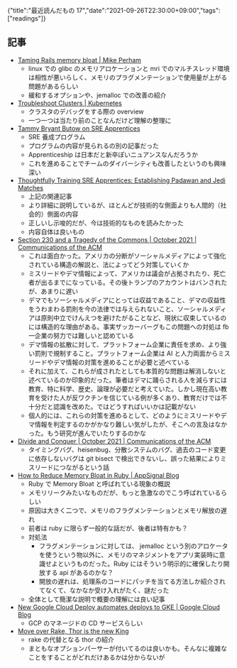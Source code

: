 {"title":"最近読んだもの 17","date":"2021-09-26T22:30:00+09:00","tags":["readings"]}

## 記事

- [Taming Rails memory bloat \| Mike Perham](https://www.mikeperham.com/2018/04/25/taming-rails-memory-bloat/)
	- linux での glibc のメモリアロケーションと mri でのマルチスレッド環境は相性が悪いらしく、メモリのプラグメンテーションで使用量が上がる問題があるらしい
	- 緩和するオプションや、jemalloc での改善の紹介
- [Troubleshoot Clusters \| Kubernetes](https://kubernetes.io/docs/tasks/debug-application-cluster/debug-cluster/)
	- クラスタのデバッグをする際の overview
	- 一つ一つは当たり前のことなんだけど理解の整理に
- [Tammy Bryant Butow on SRE Apprentices](https://www.infoq.com/podcasts/sre-apprentices/)
	-  SRE 養成プログラム
	- プログラムの内容が見られるの別の記事だった
	- Apprenticeship は日本だと新卒ぽいニュアンスなんだろうか
	- これを進めることでチームのダイバーシティも改善したというのも興味深い
- [Thoughtfully Training SRE Apprentices: Establishing Padawan and Jedi Matches](https://www.infoq.com/articles/training-sre-apprentices/)
	- 上記の関連記事
	- より詳細に説明しているが、ほとんどが技術的な側面よりも人間的（社会的）側面の内容
	- 正しいし示唆的だが、今は技術的なものを読みたかった
	- 内容自体は良いもの
- [Section 230 and a Tragedy of the Commons \| October 2021 \| Communications of the ACM](https://cacm.acm.org/magazines/2021/10/255705-section-230-and-a-tragedy-of-the-commons/fulltext)
	- これは面白かった。アメリカの分断がソーシャルメディアによって強化されている構造の解説と、法によってどう対策していくか
	- ミスリードやデマ情報によって、アメリカは議会が占拠されたり、死亡者が出るまでになっている。その後トランプのアカウントはバンされたが、あまりに遅い
	- デマでもソーシャルメディアにとっては収益であること、デマの収益性をうわまわる罰則を今の法律では与えられないこと、ソーシャルメディアは原則中立でけんえつを避けたがることなど、現状に収束しているのには構造的な理由がある。事実ザッカーバーグもこの問題への対処は fb 一企業の努力では難しいと認めている
	- デマ情報の拡散に対して、プラットフォーム企業に責任を求め、より強い罰則で規制すること。プラットフォーム企業は AI と人力両面からミスリードやデマ情報の対策を進めることが必要と述べている
	- それに加えて、これらが成されたとしても本質的な問題は解消しないと述べているのか印象的だった。筆者はデマに踊らされる人を減らすには教育、特に科学、歴史、論理が必要だと考えていた。しかし現在高い教育を受けた人が反ワクチンを信じている例が多くあり、教育だけでは不十分だと認識を改めた。ではどうすればいいかは記載がない
	- 個人的には、これらの対策を進めるとして、どのようにミスリードやデマ情報を判定するのかがかなり難しい気がしたが、そこへの言及はなかった。もう研究が進んでいたりするのかな
- [Divide and Conquer \| October 2021 \| Communications of the ACM](https://cacm.acm.org/magazines/2021/10/255709-divide-and-conquer/fulltext)
	- タイミングバグ、heisenbug、分散システムのバグ、過去のコード変更に依存しないバグは git bisect で検出できないし、誤った結果によりミスリードにつながるという話
- [How to Reduce Memory Bloat in Ruby \| AppSignal Blog](https://blog.appsignal.com/2021/09/21/how-to-reduce-memory-bloat-in-ruby.html)
	- Ruby で Memory Bloat と呼ばれている現象の概説
	- メモリリークみたいなものだが、もっと急激なのでこう呼ばれているらしい
	- 原因は大きく二つで、メモリのフラグメンテーションとメモリ解放の遅れ
	- 前者は ruby に限らず一般的な話だが、後者は特有かも？
	- 対処法
		- フラグメンテーションに対しては、 jemalloc という別のアロケータを使うという物以外に、メモリのマネジメントをアプリ実装時に意識せよというものだった。Ruby にはそういう明示的に確保したり開放する api があるのかな？
		- 開放の遅れは、処理系のコードにパッチを当てる方法しか紹介されてなくて、なかなか受け入れがたく、謎だった
	- 全体として簡潔な説明で概要の理解には良い記事
- [New Google Cloud Deploy automates deploys to GKE \| Google Cloud Blog](https://cloud.google.com/blog/products/devops-sre/google-cloud-deploy-automates-deploys-to-gke)
	- GCP のマネージドの CD サービスらしい
- [Move over Rake, Thor is the new King](https://technology.doximity.com/articles/move-over-rake-thor-is-the-new-king)
	- rake の代替となる thor の紹介
	- まともなオプションパーサーが付いてるのは良いかも。そんなに複雑なことをすることがどれだけあるかは分からないが
